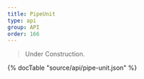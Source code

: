 ```yaml
---
title: PipeUnit
type: api
group: API
order: 166
---
```

> Under Construction.

{% docTable "source/api/pipe-unit.json" %}


